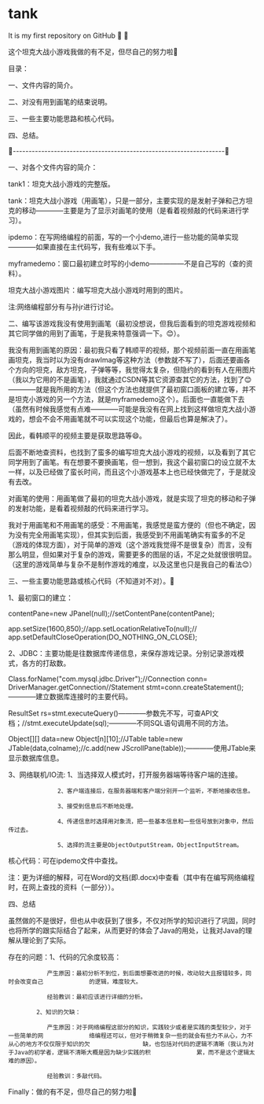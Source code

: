 # tank
It is my first repository on GitHub 🍫 🤭

这个坦克大战小游戏我做的有不足，但尽自己的努力啦🌾

目录：

一、文件内容的简介。

二、对没有用到画笔的结束说明。

三、一些主要功能思路和核心代码。

四、总结。

🍓-------------------------------------------------------------------🤭

一、对各个文件内容的简介：

tank1：坦克大战小游戏的完整版。

tank：坦克大战小游戏（用画笔），只是一部分，主要实现的是发射子弹和己方坦克的移动————主要是为了显示对画笔的使用（是看着视频敲的代码来进行学习）。

ipdemo：在写网络编程的前面，写的一个小demo,进行一些功能的简单实现————如果直接在主代码写，我有些难以下手。

myframedemo：窗口最初建立时写的小demo—————不是自己写的（查的资料）。

坦克大战小游戏图片：编写坦克大战小游戏时用到的图片。

注:网络编程部分有与孙jr进行讨论。

二、编写该游戏我没有使用到画笔（最初没想说，但我后面看到的坦克游戏视频和其它同学做的用到了画笔，于是我来特意强调一下。😊）。

我没有用到画笔的原因：最初我只看了韩顺平的视频，那个视频前面一直在用画笔画坦克，我当时以为没有drawImag等这种方法（参数就不写了），后面还要画各个方向的坦克，敌方坦克，子弹等等，我觉得太复杂，但隐约的看到有人在用图片（我以为它用的不是画笔），我就通过CSDN等其它资源查其它的方法，找到了😊————就是我所用的方法（但这个方法也就提供了最初窗口面板的建立等，并不是坦克小游戏的另一个方法，就是myframedemo这个）。后面也一直能做下去（虽然有时候我感觉有点难————可能是我没有在网上找到这样做坦克大战小游戏的，想会不会不用画笔就不可以实现这个功能，但最后也算是解决了）。

因此，看韩顺平的视频主要是获取思路等😄。

后面不断地查资料，也找到了蛮多的编写坦克大战小游戏的视频，以及看到了其它同学用到了画笔。有在想要不要换画笔，但一想到，我这个最初窗口的设立就不太一样，以及已经做了蛮长时间，而且这个小游戏基本上也已经快做完了，于是就没有去改。

对画笔的使用：用画笔做了最初的坦克大战小游戏，就是实现了坦克的移动和子弹的发射功能，是看着视频敲的代码来进行学习。

我对于用画笔和不用画笔的感受：不用画笔，我感觉是蛮方便的（但也不确定，因为没有完全用画笔实现），但其实到后面，我感受到不用画笔确实有蛮多的不足（游戏的体现方面），对于简单的游戏（这个游戏我觉得不是很复杂）而言，没有那么明显，但如果对于复杂的游戏，需要更多的图层的话，不足之处就很很明显。（这里的游戏简单与复杂不是制作游戏的难度，以及这里也只是我自己的看法😊）

三、一些主要功能思路或核心代码（不知道对不对）。🍒

1、最初窗口的建立：

 contentPane=new JPanel(null);//setContentPane(contentPane);
 
 app.setSize(1600,850);//app.setLocationRelativeTo(null);// app.setDefaultCloseOperation(DO_NOTHING_ON_CLOSE);

2、JDBC：主要功能是往数据库传递信息，来保存游戏记录。分别记录游戏模式，各方的打敌数。

Class.forName("com.mysql.jdbc.Driver");//Connection conn= DriverManager.getConnection//Statement stmt=conn.createStatement();————建立数据库连接时的主要代码。

ResultSet rs=stmt.executeQuery()————参数先不写，可查API文档；//stmt.executeUpdate(sql);————不同SQL语句调用不同的方法。

Object[][] data=new Object[n][10];//JTable table=new JTable(data,colname);//c.add(new JScrollPane(table));————使用JTable来显示数据库信息。

3、网络联机/IO流: 1、当选择双人模式时，打开服务器端等待客户端的连接。

                  2、客户端连接后，在服务器端和客户端分别开一个监听，不断地接收信息。
                  
                  3、接受到信息后不断地处理。
                  
                  4、传递信息时选择用对象流，把一些基本信息和一些信号放到对象中，然后传过去。
                  
                  5、选择的流主要是ObjectOutputStream，ObjectInputStream。
                  
核心代码：可在ipdemo文件中查找。    

注：更为详细的解释，可在Word的文档(即.docx)中查看（其中有在编写网络编程时，在网上查找的资料（一部分））。

四、总结

虽然做的不是很好，但也从中收获到了很多，不仅对所学的知识进行了巩固，同时也将所学的跟实际结合了起来，从而更好的体会了Java的用处，让我对Java的理解从理论到了实际。

存在的问题：1、代码的冗余度较高：

               产生原因：最初分析不到位，到后面想要改进的时候，改动较大且报错较多，同时会改变自己             的逻辑，难度较大。
               
               经验教训：最初应该进行详细的分析。
               
            2、知识的欠缺：
            
               产生原因：对于网络编程这部分的知识，实践较少或者是实践的类型较少，对于一些简单的网             络编程还可以，但对于稍微复杂一些的就会有些力不从心，力不从心的地方不仅仅限于知识的欠               缺，也包括对代码的逻辑不清晰（我认为对于Java的初学者，逻辑不清晰大概是因为缺少实践的积             累，而不是这个逻辑太难的原因）。
               
               经验教训：多敲代码。

Finally：做的有不足，但尽自己的努力啦🌻
